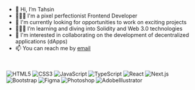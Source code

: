 - 👋 Hi, I’m Tahsin
- 👨🏼‍💻 I'm a pixel perfectionist Frontend Developer
- 🔭 I'm currently looking for opportunities to work on exciting projects
- 👨🏻‍🎓 I’m learning and diving into Solidity and Web 3.0 technologies
- 🔭 I'm interested in collaborating on the development of decentralized applications (dApps)
- 📫 You can reach me by  [email](mailto:ric0ch3t.biscuit@gmail.com)

<br/>

![HTML5](https://github.com/RicochetBiscuit/RicochetBiscuit/assets/129261873/82852b2b-e2be-4880-9540-9ac48e5667b2) ![CSS3](https://github.com/RicochetBiscuit/RicochetBiscuit/assets/129261873/1749881a-b512-48e5-8bb5-5901e2fe30dc) ![JavaScript](https://github.com/RicochetBiscuit/RicochetBiscuit/assets/129261873/2db48136-6a8b-4465-9fe2-ded389ec1df2) ![TypeScript](https://github.com/RicochetBiscuit/RicochetBiscuit/assets/129261873/c1a6d5ab-3f80-48ba-8dff-fa926a1cce31) ![React](https://github.com/RicochetBiscuit/RicochetBiscuit/assets/129261873/105f5c04-2a25-42f2-9f0c-66d1cdc1ef4b) ![Next.js](https://github.com/RicochetBiscuit/RicochetBiscuit/assets/129261873/c5ebe2fc-7f45-42ed-9b7f-fc36627e6f40) ![Bootstrap](https://github.com/RicochetBiscuit/RicochetBiscuit/assets/129261873/18f34be6-bd6b-4546-a61d-f4a49f1530b2) ![Figma](https://github.com/RicochetBiscuit/RicochetBiscuit/assets/129261873/590edff0-fcea-4250-920c-ac4dd70faaa2) ![Photoshop](https://github.com/RicochetBiscuit/RicochetBiscuit/assets/129261873/b095ab38-2a04-4266-8d82-9a115e421516) ![AdobeIllustrator](https://github.com/RicochetBiscuit/RicochetBiscuit/assets/129261873/acaa1597-e188-4092-a496-5213cb4e8df1)


 

 





<!---
RicochetBiscuit/RicochetBiscuit is a ✨ special ✨ repository because its `README.md` (this file) appears on your GitHub profile.
You can click the Preview link to take a look at your changes.
--->
